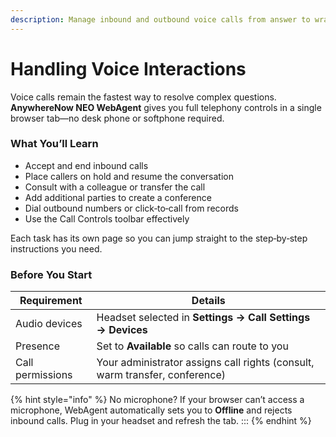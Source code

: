 ```yaml
---
description: Manage inbound and outbound voice calls from answer to wrap‑up.
---
```


# Handling Voice Interactions

Voice calls remain the fastest way to resolve complex questions. **AnywhereNow NEO WebAgent** gives you full telephony controls in a single browser tab—no desk phone or softphone required.

### What You’ll Learn

* Accept and end inbound calls
* Place callers on hold and resume the conversation
* Consult with a colleague or transfer the call
* Add additional parties to create a conference
* Dial outbound numbers or click‑to‑call from records
* Use the Call Controls toolbar effectively

Each task has its own page so you can jump straight to the step‑by‑step instructions you need.

### Before You Start

| Requirement      | Details                                                                     |
| ---------------- | --------------------------------------------------------------------------- |
| Audio devices    | Headset selected in **Settings → Call Settings → Devices**                  |
| Presence         | Set to **Available** so calls can route to you                              |
| Call permissions | Your administrator assigns call rights (consult, warm transfer, conference) |

{% hint style="info" %}
No microphone? If your browser can’t access a microphone, WebAgent automatically sets you to **Offline** and rejects inbound calls. Plug in your headset and refresh the tab. :::
{% endhint %}

